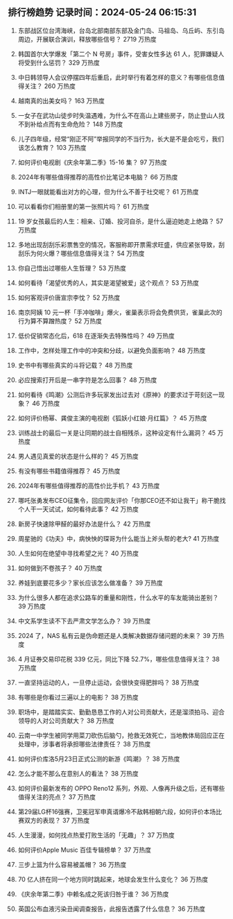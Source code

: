 
## 排行榜趋势 记录时间：2024-05-24 06:15:31
  
  1. 东部战区位台湾海峡，台岛北部南部东部及金门岛、马祖岛、乌丘屿、东引岛周边，开展联合演训，释放哪些信号？ 2719 万热度
    
  2. 韩国首尔大学爆发「第二个 N 号房」事件，受害女性多达 61 人，犯罪嫌疑人将受到什么惩罚？ 329 万热度
    
  3. 中日韩领导人会议停摆四年后重启，此时举行有着怎样的意义？有哪些信息值得关注？ 260 万热度
    
  4. 越南真的出美女吗？ 163 万热度
    
  5. 一女子在武功山徒步时失温遇难，为什么不在高山上建些房子，防止登山人找不到补给点而有生命危险？ 148 万热度
    
  6. 儿子四年级，经常“刚正不阿”举报同学的不当行为，长大是不是会吃亏，我们该怎么教育？ 103 万热度
    
  7. 如何评价电视剧《庆余年第二季》15-16 集？ 97 万热度
    
  8. 2024年有哪些值得推荐的高性价比笔记本电脑？ 66 万热度
    
  9. INTJ一眼就能看出对方的心理，但为什么不善于社交呢？ 61 万热度
    
  10. 可以看看你们相册里的第一张照片吗？ 61 万热度
    
  11. 19 岁女孩最后的人生：相亲、订婚、投河自杀，是什么逼迫她走上绝路？ 57 万热度
    
  12. 多地出现刮刮乐彩票售空的情况，客服称即开票需求旺盛，供应紧张导致，刮刮乐为何火爆？哪些信息值得关注？ 54 万热度
    
  13. 你自己悟出过哪些人生哲理？ 53 万热度
    
  14. 如何看待「渴望优秀的人，其实是渴望被爱」这个观点？ 53 万热度
    
  15. 如何客观评价唐宣宗李忱？ 52 万热度
    
  16. 南京阿姨 10 元一杯「手冲咖啡」爆火，雀巢表示将会免费供货，雀巢此次的行为算不算蹭热度？ 52 万热度
    
  17. 低价促销常态化后，618 在逐渐失去特殊性吗？ 49 万热度
    
  18. 工作中，怎样处理工作中的冲突和分歧，以避免负面影响？ 48 万热度
    
  19. 史书中有哪些真实的斗将记载？ 48 万热度
    
  20. 必应搜索打开后是一串字符是怎么回事？ 48 万热度
    
  21. 如何看待《鸣潮》公测后许多玩家发出过去对《原神》的要求过于苛刻这一现象？ 46 万热度
    
  22. 如何评价杨幂、龚俊主演的电视剧《狐妖小红娘·月红篇》？ 45 万热度
    
  23. 训练战士的最后一关是让同期的战士自相残杀，这种设定有什么漏洞？ 45 万热度
    
  24. 男人遇见真爱的状态是什么样的？ 45 万热度
    
  25. 有没有哪些书籍值得推荐？ 45 万热度
    
  26. 2024年有哪些值得推荐的高性价比手机？ 43 万热度
    
  27. 哪吒张勇发布CEO征集令，回应网友评价「你那CEO还不如让我干」称干脆找个人干一天试试，如何看待此事？ 42 万热度
    
  28. 新房子快速除甲醛的最好办法是什么？ 42 万热度
    
  29. 周星驰的《功夫》中，病怏怏的琛哥为什么能当上斧头帮的老大? 41 万热度
    
  30. 人生如何在绝望中寻找希望之光？ 40 万热度
    
  31. 如何做到不卷孩子？ 40 万热度
    
  32. 养娃到底要花多少？家长应该怎么做准备？ 39 万热度
    
  33. 为什么很多人都在追求公路车的重量和刚性，什么水平的车友能骑出差别？ 39 万热度
    
  34. 中文系学生读不下去严肃文学怎么办？ 39 万热度
    
  35. 2024 了，NAS 私有云是伪命题还是人类解决数据存储问题的未来？ 39 万热度
    
  36. 4 月证券交易印花税 339 亿元，同比下降 52.7%，哪些信息值得关注？ 38 万热度
    
  37. 一直坚持运动的人，一旦停止运动，会很快变得肥胖吗？ 38 万热度
    
  38. 有哪些是你看过三遍以上的电影？ 38 万热度
    
  39. 职场中，是踏踏实实、勤勤恳恳工作的人对公司贡献大，还是溜须拍马、迎合领导的人对公司贡献大？ 38 万热度
    
  40. 云南一中学生被同学用菜刀砍伤后脑勺，抢救无效死亡，当地教体局回应正在处理中，涉事者将承担哪些法律责任？ 38 万热度
    
  41. 如何评价库洛5月23日正式公测的新游《鸣潮》？ 38 万热度
    
  42. 怎么才能不那么在意别人的看法？ 38 万热度
    
  43. 如何评价最新发布的 OPPO Reno12 系列，外观、人像再升级之后，还有哪些值得关注的亮点？ 37 万热度
    
  44. 第29届LG杯16强赛，卫冕冠军申真谞爆冷不敌韩相朝六段，如何评价本场比赛双方的表现？ 37 万热度
    
  45. 人生漫漫，如何找点热爱打败生活的「无趣」？ 37 万热度
    
  46. 如何评价Apple Music 百佳专辑榜单？ 37 万热度
    
  47. 三步上篮为什么容易被盖帽？ 36 万热度
    
  48. 70 亿人挤在同一个地方同时跳起来，地球会发生什么变化？ 36 万热度
    
  49. 《庆余年第二季》中赖名成之死该归咎于谁？ 36 万热度
    
  50. 英国公布血液污染丑闻调查报告，此报告透露了什么信息？ 36 万热度
    